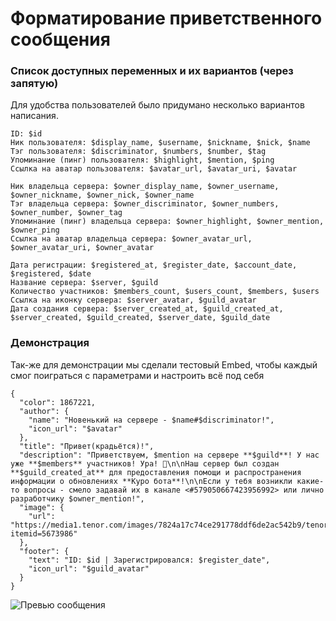 # Форматирование приветственного сообщения

### Список доступных переменных и их вариантов (через запятую)
Для удобства пользователей было придумано несколько вариантов написания.
```
ID: $id
Ник пользователя: $display_name, $username, $nickname, $nick, $name
Тэг пользователя: $discriminator, $numbers, $number, $tag
Упоминание (пинг) пользователя: $highlight, $mention, $ping
Ссылка на аватар пользователя: $avatar_url, $avatar_uri, $avatar

Ник владельца сервера: $owner_display_name, $owner_username, $owner_nickname, $owner_nick, $owner_name
Тэг владельца сервера: $owner_discriminator, $owner_numbers, $owner_number, $owner_tag
Упоминание (пинг) владельца сервера: $owner_highlight, $owner_mention, $owner_ping
Ссылка на аватар владельца сервера: $owner_avatar_url, $owner_avatar_uri, $owner_avatar

Дата регистрации: $registered_at, $register_date, $account_date, $registered, $date
Название сервера: $server, $guild
Количество участников: $members_count, $users_count, $members, $users
Ссылка на иконку сервера: $server_avatar, $guild_avatar
Дата создания сервера: $server_created_at, $guild_created_at, $server_created, $guild_created, $server_date, $guild_date
```


### Демонстрация
Так-же для демонстрации мы сделали тестовый Embed, чтобы каждый смог поиграться с параметрами и настроить всё под себя
```
{
  "color": 1867221,
  "author": {
    "name": "Новенький на сервере - $name#$discriminator!",
    "icon_url": "$avatar"
  },
  "title": "Привет(крадьётся)!",
  "description": "Приветствуем, $mention на сервере **$guild**! У нас уже **$members** участников! Ура! 🎉\n\nНаш сервер был создан **$guild_created_at** для предоставления помощи и распространения информации о обновлениях **Куро бота**!\n\nЕсли у тебя возникли какие-то вопросы - смело задавай их в канале <#579050667423956992> или лично разработчику $owner_mention!",
  "image": {
    "url": "https://media1.tenor.com/images/7824a17c74ce291778ddf6de2ac542b9/tenor.gif?itemid=5673986"
  },
  "footer": {
    "text": "ID: $id | Зарегистрировался: $register_date",
    "icon_url": "$guild_avatar"
  }
}
```

![Превью сообщения](https://github.com/KrykiZZ/Kuro-Bot/blob/master/welcome_preview.png)